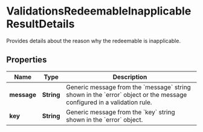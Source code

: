 

# ValidationsRedeemableInapplicableResultDetails

Provides details about the reason why the redeemable is inapplicable.

## Properties

| Name | Type | Description |
|------------ | ------------- | ------------- |
|**message** | **String** | Generic message from the &#x60;message&#x60; string shown in the &#x60;error&#x60; object or the message configured in a validation rule. |
|**key** | **String** | Generic message from the &#x60;key&#x60; string shown in the &#x60;error&#x60; object. |



